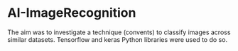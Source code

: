 # AI-ImageRecognition
The aim was to investigate a technique (convents) to classify images across similar datasets. Tensorflow and keras Python libraries were used to do so. 
